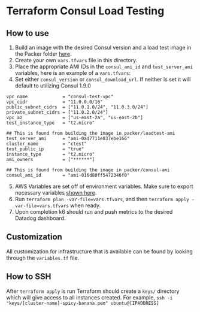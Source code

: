 # Terraform Consul Load Testing
## How to use
1. Build an image with the desired Consul version and a load test image in the Packer folder [here](../packer).
2. Create your own `vars.tfvars` file in this directory.
3. Place the appropriate AMI IDs in the `consul_ami_id` and `test_server_ami` variables, here is an example of a `vars.tfvars`: 
4. Set either `consul_version` or `consul_download_url`. If neither is set it will default to utilizing Consul 1.9.0

```
vpc_name             = "consul-test-vpc"
vpc_cidr             = "11.0.0.0/16"
public_subnet_cidrs  = ["11.0.1.0/24", "11.0.3.0/24"]
private_subnet_cidrs = ["11.0.2.0/24"]
vpc_az               = ["us-east-2a", "us-east-2b"]
test_instance_type   = "t2.micro"
 
## This is found from building the image in packer/loadtest-ami
test_server_ami      = "ami-0ad7711e837ebe166"
cluster_name         = "ctest"
test_public_ip       = "true"
instance_type        = "t2.micro"
ami_owners           = ["******"]
 
## This is found from building the image in packer/consul-ami
consul_ami_id        = "ami-016d80ff5472346f0"
```
 
5. AWS Variables are set off of environment variables. Make sure to export necessary variables [shown here](https://registry.terraform.io/providers/hashicorp/aws/latest/docs#environment-variables).
6. Run `terraform plan -var-file=vars.tfvars`, and then `terraform apply -var-file=vars.tfvars` when ready.
7. Upon completion k6 should run and push metrics to the desired Datadog dashboard.
 
## Customization
All customization for infrastructure that is available can be found by looking through the `variables.tf` file.
 
## How to SSH
After `terraform apply` is run Terraform should create a `keys/` directory which will give access to all instances created.
For example, `ssh -i "keys/[cluster-name]-spicy-banana.pem" ubuntu@[IPADDRESS]`


